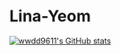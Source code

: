 # Lina-Yeom

[![wwdd9611's GitHub stats](https://github-readme-stats.vercel.app/api?username=/wwdd9611)](https://github.com/wwdd9611/github-readme-stats)

